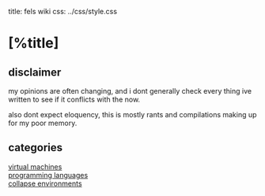 title: fels wiki
css:   ../css/style.css


[%title]
========

disclaimer
----------

my opinions are often changing, and i dont generally check every 
thing ive written to see if it conflicts with the now.

also dont expect eloquency, this is mostly rants and compilations making up for
my poor memory.

categories
----------

[virtual machines](./vms/index.md)  
[programming languages](./langs/index.md)  
[collapse environments](./collapse/index.md)  


